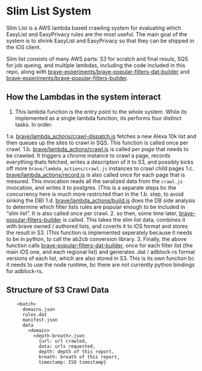 Slim List System
===

Slim List is a AWS lambda based crawling system for evaluating which EasyList and EasyPrivacy rules are the most useful.  The main goal of the system is to shrink EasyList and EasyPrivacy so that they can be shipped in the iOS client.

Slim list consists of many AWS parts: S3 for scratch and final resuls, SQS for job queing, and multiple lambdas, including the code included in this repo, along with [brave-experiments/brave-popular-filters-dat-builder](https://github.com/brave-experiments/brave-popular-filters-dat-builder) and [brave-experiments/brave-popular-filters-builder](https://github.com/brave-experiments/brave-popular-filters-builder).

How the Lambdas in the system interact
---
1. This lambda function is the entry point to the whole system.  While its implemented as a single lambda function, its performs four distinct tasks.  In order:

1.a. [brave/lambda_actions/crawl-dispatch.js](https://github.com/brave/slim-list-lambda/blob/master/brave/lambda_actions/crawl-dispatch.js) fetches a new Alexa 10k list and then queues up the sites to crawl in SQS.  This function is called once per crawl.
1.b. [brave/lambda_actions/crawl.js](https://github.com/brave/slim-list-lambda/blob/master/brave/lambda_actions/crawl.js) is called *per page* that needs to be crawled. It triggers a chrome instance to crawl a page, records everything thats fetched, writes a description of it to S3, and possibly kicks off more `brave/lambda_actions/crawl.js` instances to crawl child pages
1.c. [brave/lambda_actions/record.js](https://github.com/brave/slim-list-lambda/blob/master/brave/lambda_actions/record.js) is also called once for each page that is mesured.  This invocation reads all the seralized data from the `crawl.js` invocation, and writes it to postgres.  (This is a separate steps bc the concurrency here is much more restricted than in the 1.b. step, to avoid sinking the DB)
1.d. [brave/lambda_actions/build.js](https://github.com/brave/slim-list-lambda/blob/master/brave/lambda_actions/build.js) does the DB side analysis to determine which filter lists rules are popular enough to be included in “slim list”.  It is also called once per crawl.
2. so then, some time later, [brave-popular-filters-builder](https://github.com/brave-experiments/brave-popular-filters-builder) is called.  This takes the slim list data, combines it with brave owned / authored lists, and coverts it to iOS format and stores the result in S3.  (This function is implemented seperately because it needs to be in python, to call the ab2cb conversion library.
3. Finally, the above function calls [brave-popular-filters-dat-builder](https://github.com/brave-experiments/brave-popular-filters-dat-builder), once for each filter list (the main iOS one, and each regional list) and generates .dat / adblock-rs format versions of each list, which are also stored in S3.  This is its own function bc it needs to use the node runtime, bc there are not currently python bindings for adblock-rs.

Structure of S3 Crawl Data
---
```
    <batch>
      domains.json
      rules.dat
      manifest.json
      data
        <domain>
          <depth-breath>.json
            {url: url crawled,
            data: urls requested,
            depth: depth of this report,
            breath: breath of this report,
            timestamp: ISO timestamp}
```
